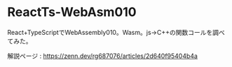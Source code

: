 # ReactTs-WebAsm010
React+TypeScriptでWebAssembly010。Wasm。js->C++の関数コールを調べてみた。

解説ページ : https://zenn.dev/rg687076/articles/2d640f95404b4a
